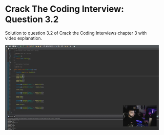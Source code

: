 # Crack The Coding Interview: Question 3.2

Solution to question 3.2 of Crack the Coding Interviews chapter 3 with video explanation.

[![Code Explanation](https://raw.githubusercontent.com/AndhyGomez/StacksAndQueues_3.2/main/thumb2.PNG)](https://www.youtube.com/watch?v=f5R1ClCVmjA)

